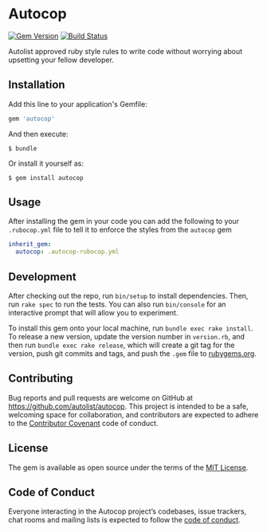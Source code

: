 # Autocop

[![Gem Version](https://badge.fury.io/rb/autocop.svg)](https://badge.fury.io/rb/autocop)
[![Build Status](https://travis-ci.org/autolist/autocop.svg?branch=master)](https://travis-ci.org/autolist/autocop)

Autolist approved ruby style rules to write code without worrying about upsetting
your fellow developer.

## Installation

Add this line to your application's Gemfile:

```ruby
gem 'autocop'
```

And then execute:

    $ bundle

Or install it yourself as:

    $ gem install autocop

## Usage

After installing the gem in your code you can add the following to your
`.rubocop.yml` file to tell it to enforce the styles from the `autocop` gem
```yaml
inherit_gem:
  autocop: .autocop-rubocop.yml
```

## Development

After checking out the repo, run `bin/setup` to install dependencies. Then, run `rake spec` to run the tests. You can also run `bin/console` for an interactive prompt that will allow you to experiment.

To install this gem onto your local machine, run `bundle exec rake install`. To release a new version, update the version number in `version.rb`, and then run `bundle exec rake release`, which will create a git tag for the version, push git commits and tags, and push the `.gem` file to [rubygems.org](https://rubygems.org).

## Contributing

Bug reports and pull requests are welcome on GitHub at https://github.com/autolist/autocop. This project is intended to be a safe, welcoming space for collaboration, and contributors are expected to adhere to the [Contributor Covenant](http://contributor-covenant.org) code of conduct.

## License

The gem is available as open source under the terms of the [MIT License](https://opensource.org/licenses/MIT).

## Code of Conduct

Everyone interacting in the Autocop project’s codebases, issue trackers, chat rooms and mailing lists is expected to follow the [code of conduct](https://github.com/autolist/autocop/blob/master/CODE_OF_CONDUCT.md).
